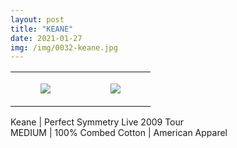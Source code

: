 ```yaml
---
layout: post
title: "KEANE"
date: 2021-01-27
img: /img/0032-keane.jpg
---
```




<table style="width:100%;"><tr><td style="vertical-align:top;">
      <figure class="tmblr-full" data-orig-height="2048" data-orig-width="1365" data-orig-src="https://concertshirts.netlify.app/shirts/0032/0032-01.jpg"><img src="https://64.media.tumblr.com/9a34dd774d58c6c862a06b05c65d4271/baf9b0a775982830-9b/s540x810/5408a4fc4387528d0eb5a7038ae89e222543e674.jpg" data-orig-height="2048" data-orig-width="1365" data-orig-src="https://concertshirts.netlify.app/shirts/0032/0032-01.jpg"/></figure></td>
    <td style="vertical-align:top;">
      <figure class="tmblr-full" data-orig-height="2048" data-orig-width="1365" data-orig-src="https://concertshirts.netlify.app/shirts/0032/0032-02.jpg"><img src="https://64.media.tumblr.com/7e8f078ef24df2b9bf7d1e4f56cd0e29/baf9b0a775982830-04/s540x810/38e9e379ec588e7a9025c7ed51c1884bb3a2599c.jpg" data-orig-height="2048" data-orig-width="1365" data-orig-src="https://concertshirts.netlify.app/shirts/0032/0032-02.jpg"/></figure></td>
  </tr></table><p>
  Keane | Perfect Symmetry Live 2009 Tour<br/>MEDIUM | 100% Combed Cotton | American Apparel
</p>
